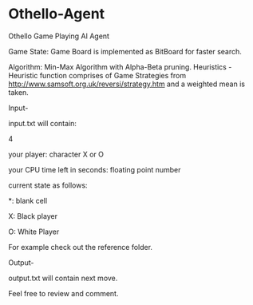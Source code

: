 # Othello-Agent
Othello Game Playing AI Agent

Game State: Game Board is implemented as BitBoard for faster search.

Algorithm: Min-Max Algorithm with Alpha-Beta pruning.
Heuristics - Heuristic function comprises of Game Strategies from http://www.samsoft.org.uk/reversi/strategy.htm and a weighted mean is taken.

Input-

input.txt will contain:


4

your player: character X or O

your CPU time left in seconds: floating point number

current state as follows:

*: blank cell

X: Black player

O: White Player

For example check out the reference folder.

Output-

output.txt will contain next move.

Feel free to review and comment.
